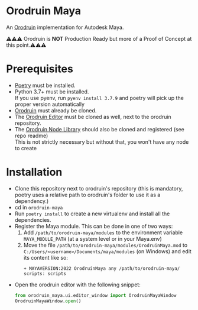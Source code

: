 # Orodruin Maya
An [Orodruin](https://github.com/HolisticCoders/orodruin) implementation  for Autodesk Maya.

⚠⚠⚠ Orodruin is **NOT** Production Ready but more of a Proof of Concept at this point.⚠⚠⚠

# Prerequisites
- [Poetry](https://python-poetry.org/) must be installed.
- Python 3.7+ must be installed.  
    If you use pyenv, run `pyenv install 3.7.9` and poetry will pick up the proper version automatically
- [Orodruin](https://github.com/HolisticCoders/orodruin) must already be cloned.
- The [Orodruin Editor](https://github.com/HolisticCoders/orodruin-editor) must be cloned as well, next to the orodruin repository.
- The [Orodruin Node Library](https://github.com/HolisticCoders/orodruin-library) should also be cloned and registered (see repo readme)  
    This is not strictly necessary but without that, you won't have any node to create

# Installation
- Clone this repository next to orodruin's repository (this is mandatory, poetry uses a relative path to orodruin's folder to use it as a dependency.)
- cd in `orodruin-maya`
- Run `poetry install` to create a new virtualenv and install all the dependencies.  
- Register the Maya module. This can be done in one of two ways:
    1. Add `/path/to/orodruin-maya/modules` to the environment variable `MAYA_MODULE_PATH` (at a system level or in your Maya.env)
    2. Move the file `/path/to/orodruin-maya/modules/OrodruinMaya.mod` to `C:/Users/<username>/Documents/maya/modules` (on Windows) and edit its content like so:
        ```
        + MAYAVERSION:2022 OrodruinMaya any /path/to/orodruin-maya/
        scripts: scripts
        ```
- Open the orodruin editor with the following snippet:  
    ```python
    from orodruin_maya.ui.editor_window import OrodruinMayaWindow
    OrodruinMayaWindow.open()
    ```
